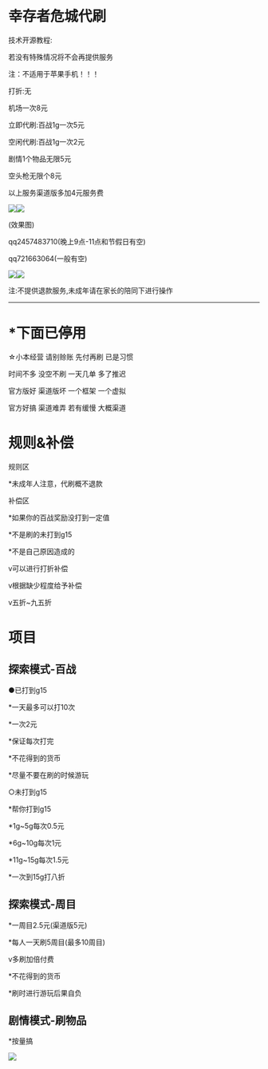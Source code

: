 
幸存者危城代刷
=======

  

技术开源教程:

若没有特殊情况将不会再提供服务

  

  

注：不适用于苹果手机！！！

打折:无

机场一次8元

立即代刷:百战1g一次5元

空闲代刷:百战1g一次2元

  

剧情1个物品无限5元

空头枪无限个8元

以上服务渠道版多加4元服务费

 ![](https://docimg1.docs.qq.com/image/OOlg0FpWwnMPNMWy6Jz73Q.png?w=969&h=494)![](https://docimg7.docs.qq.com/image/FuBs5d8WV7dPuWnXsMRXVQ.png?w=1069&h=520)

(效果图)

qq2457483710(晚上9点-11点和节假日有空)

qq721663064(一般有空)

 ![](https://docimg7.docs.qq.com/image/e0fpnw87XaNkIKZ5kNm6QA.png?w=44&h=46)![](https://docimg2.docs.qq.com/image/RQ7HRbMbbbpPSiMhfBmqRQ.jpeg?w=85&h=85)

注:不提供退款服务,未成年请在家长的陪同下进行操作

  

  

  



* * *

# \*下面已停用

☆小本经营 请别赊账 先付再刷 已是习惯

时间不多 没空不刷 一天几单 多了推迟

官方版好 渠道版坏 一个框架 一个虚拟

官方好搞 渠道难弄 若有缓慢 大概渠道

  

规则&补偿
=====

规则区

\*未成年人注意，代刷概不退款

补偿区

\*如果你的百战奖励没打到一定值

\*不是刷的未打到g15

\*不是自己原因造成的

ⅴ可以进行打折补偿

ⅴ根据缺少程度给予补偿

ⅴ五折~九五折 ‌

项目
==

探索模式-百战
-------

●已打到g15

\*一天最多可以打10次

\*一次2元

\*保证每次打完

\*不花得到的货币

\*尽量不要在刷的时候游玩

○未打到g15

\*帮你打到g15

\*1g~5g每次0.5元

\*6g~10g每次1元

\*11g~15g每次1.5元

\*一次到15g打八折

探索模式-周目
-------

\*一周目2.5元(渠道版5元)

\*每人一天刷5周目(最多10周目)

ⅴ多刷加倍付费

\*不花得到的货币

\*刷时进行游玩后果自负

剧情模式-刷物品
--------

\*按量搞

![](https://docimg2.docs.qq.com/image/l_BKzhXpacTRK1SxwXvADg.png?w=930&h=930)
